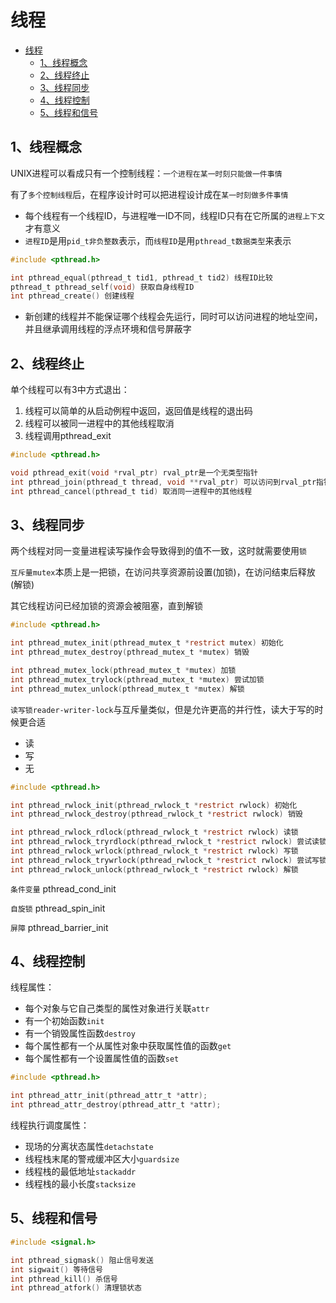 # 线程

<!-- TOC -->

- [线程](#线程)
    - [1、线程概念](#1线程概念)
    - [2、线程终止](#2线程终止)
    - [3、线程同步](#3线程同步)
    - [4、线程控制](#4线程控制)
    - [5、线程和信号](#5线程和信号)

<!-- /TOC -->

## 1、线程概念

UNIX进程可以看成只有一个控制线程：`一个进程在某一时刻只能做一件事情`

有了`多个控制线程`后，在程序设计时可以把进程设计成在`某一时刻做多件事情`

- 每个线程有一个线程ID，与进程唯一ID不同，线程ID只有在它所属的`进程上下文`才有意义
- `进程ID`是用`pid_t非负整数`表示，而`线程ID`是用`pthread_t数据类型`来表示

```c
#include <pthread.h>

int pthread_equal(pthread_t tid1, pthread_t tid2) 线程ID比较
pthread_t pthread_self(void) 获取自身线程ID
int pthread_create() 创建线程

```

- 新创建的线程并不能保证哪个线程会先运行，同时可以访问进程的地址空间，并且继承调用线程的浮点环境和信号屏蔽字

## 2、线程终止

单个线程可以有3中方式退出：

1. 线程可以简单的从启动例程中返回，返回值是线程的退出码
2. 线程可以被同一进程中的其他线程取消
3. 线程调用pthread_exit

```c
#include <pthread.h>

void pthread_exit(void *rval_ptr) rval_ptr是一个无类型指针
int pthread_join(pthread_t thread, void **rval_ptr) 可以访问到rval_ptr指针
int pthread_cancel(pthread_t tid) 取消同一进程中的其他线程
```

## 3、线程同步

两个线程对同一变量进程读写操作会导致得到的值不一致，这时就需要使用`锁`

`互斥量mutex`本质上是一把锁，在访问共享资源前设置(加锁)，在访问结束后释放(解锁)

其它线程访问已经加锁的资源会被阻塞，直到解锁

```c
#include <pthread.h>

int pthread_mutex_init(pthread_mutex_t *restrict mutex) 初始化
int pthread_mutex_destroy(pthread_mutex_t *mutex) 销毁

int pthread_mutex_lock(pthread_mutex_t *mutex) 加锁
int pthread_mutex_trylock(pthread_mutex_t *mutex) 尝试加锁
int pthread_mutex_unlock(pthread_mutex_t *mutex) 解锁
```

`读写锁reader-writer-lock`与互斥量类似，但是允许更高的并行性，读大于写的时候更合适

- 读
- 写
- 无

```c
#include <pthread.h>

int pthread_rwlock_init(pthread_rwlock_t *restrict rwlock) 初始化
int pthread_rwlock_destroy(pthread_rwlock_t *restrict rwlock) 销毁

int pthread_rwlock_rdlock(pthread_rwlock_t *restrict rwlock) 读锁
int pthread_rwlock_tryrdlock(pthread_rwlock_t *restrict rwlock) 尝试读锁
int pthread_rwlock_wrlock(pthread_rwlock_t *restrict rwlock) 写锁
int pthread_rwlock_trywrlock(pthread_rwlock_t *restrict rwlock) 尝试写锁
int pthread_rwlock_unlock(pthread_rwlock_t *restrict rwlock) 解锁

```

`条件变量` pthread_cond_init

`自旋锁` pthread_spin_init

`屏障` pthread_barrier_init

## 4、线程控制

线程属性：

- 每个对象与它自己类型的属性对象进行关联`attr`
- 有一个初始函数`init`
- 有一个销毁属性函数`destroy`
- 每个属性都有一个从属性对象中获取属性值的函数`get`
- 每个属性都有一个设置属性值的函数`set`

```c
#include <pthread.h>

int pthread_attr_init(pthread_attr_t *attr);
int pthread_attr_destroy(pthread_attr_t *attr);

```

线程执行调度属性：

- 现场的分离状态属性`detachstate`
- 线程栈末尾的警戒缓冲区大小`guardsize`
- 线程栈的最低地址`stackaddr`
- 线程栈的最小长度`stacksize`

## 5、线程和信号

```c
#include <signal.h>

int pthread_sigmask() 阻止信号发送
int sigwait() 等待信号
int pthread_kill() 杀信号
int pthread_atfork() 清理锁状态
```